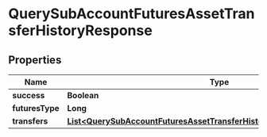 

# QuerySubAccountFuturesAssetTransferHistoryResponse


## Properties

| Name | Type | Description | Notes |
|------------ | ------------- | ------------- | -------------|
|**success** | **Boolean** |  |  [optional] |
|**futuresType** | **Long** |  |  [optional] |
|**transfers** | [**List&lt;QuerySubAccountFuturesAssetTransferHistoryResponseTransfersInner&gt;**](QuerySubAccountFuturesAssetTransferHistoryResponseTransfersInner.md) |  |  [optional] |




